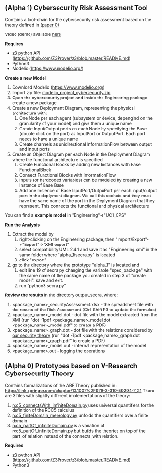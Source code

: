 ## (Alpha 1) Cybersecurity Risk Assessment Tool

Contains a tool-chain for the cybersecurity risk assessment based on the theory defined in [(paper 0)](../reports)

Video (demo) available [here](../presentations/v-research_riskassessment_alpha1_demo_full_sub.m4v)

**Requires**
- z3 python API (https://github.com/Z3Prover/z3/blob/master/README.md)
- Python3
- Modelio (https://www.modelio.org/)

**Create a new Model**
1. Download Modelio (https://www.modelio.org/)
2. Import zip file: [modelio_project_cybersecurity.zip](./alpha_1/modelio_project_cybersecurity.zip)
3. Open the cybersecurity project and inside the Engineering package create a new package 
4. Create a new Deployment Diagram, representing the physical architecture with:
    1. One Node per each agent (subsystem or device, depengind on the granularity of your model) and give them a unique name
    2. Create Input/Output ports on each Node by specifying the Base (double click on the port) as InputPort or OutputPort. Each port needs to have a unique name
    3. Create channels as unidirectional InformationFlow between output and input ports
5. Create an Object Diagram per each Node in the Deployment Diagram where the functional architecture is specified
    1. Create Functional Blocks by adding new Instances with Base FunctionalBlock
    2. Connect Functional Blocks with InformationFlow
    3. Inputs (or hardcoded variables) can be modeled by creating a new Instance of Base Base
    4. Add one Instence of Base InputPort/OutpuPort per each input/output port in the deplyment diagram. We call this sockets and they must have the same name of the port in the Deplyment Diagram that they represent. This connects the functional and physical architecture
    
You can find a **example model** in "Engineering"->"UC1_CPS"

**Run the Analysis**
1. Extract the model by 
    1. right-clicking on the Engineering package, then "Import/Export"->"Export"->"XMI export"
    2. select compatibility UML 2.4.1 and save it as "Engineering.xmi" in the same folder where "alpha_1/secra.py" is located
    3. click "export"
2. go to the directory where the prototype "alpha_1" is located and 
    1. edit line 19 of secra.py changing the variable "spec_package" with the same name of the package you created in step 3 of "create model". save and exit.
    2. run "python3 secra.py"

**Review the results** in the directory output_secra, where:
1. <package_name>_securityAssessment.xlsx - the spreadsheet file with the results of the Risk Assessment (Ctrl-Shift F9 to update the formulas)
2. <package_name>_model.dot - dot file with the model extracted from the XMI (run "dot -Tpdf <package_name>_model.dot <package_name>_model.pdf" to create a PDF)
3. <package_name>_graph.dot - dot file with the relations considered by [our security theory](../reports/report_0) (run "dot -Tpdf <package_name>_graph.dot <package_name>_graph.pdf" to create a PDF)
4. <package_name>_model.out - internal representation of the model
5. <package_name>.out - logging the operations

## (Alpha 0) Prototypes based on V-Research Cybersecurity Theory
Contains formalizations of the ABF Theory published in: https://link.springer.com/chapter/10.1007%2F978-3-319-59294-7_21
There are 3 files with slightly different implementations of the theory:
1. [rcc5_connectsWith_infiniteDomain.py](./alpha_0/rcc5_connectsWith_infiniteDomain.py) uses universal quantifiers for the definition of the RCC5 calculus
2. [rcc5_finiteDomain_mereology.py](./alpha_0/rcc5_finiteDomain_mereology.py) unfolds the quantifiers over a finite domain
3. [rcc5_partOf_infiniteDomain.py](./alpha_0/rcc5_partOf_infiniteDomain.py) is a variation of rcc5_partOf_infiniteDomain.py but builds the theories on top of the part_of relation instead of the connects_with relation.

**Requires**
- z3 python API (https://github.com/Z3Prover/z3/blob/master/README.md)
- Python3
